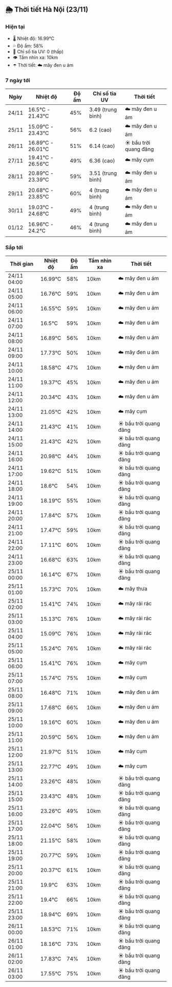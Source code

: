 ## 🌦️ Thời tiết Hà Nội (23/11)

### Hiện tại

- 🌡️ Nhiệt độ: 16.99℃
- 💦 Độ ẩm: 58%
- 🌟 Chỉ số tia UV: 0 (thấp)
- 👁️ Tầm nhìn xa: 10km
- ☂️ Thời tiết: ☁️ mây đen u ám

### 7 ngày tới

| Ngày | Nhiệt độ | Độ ẩm | Chỉ số tia UV | Thời tiết |
| --- | --- | --- | --- | --- |
| 24/11 | 16.5℃ - 21.43℃ | 45% | 3.49 (trung bình) | ☁️ mây đen u ám |
| 25/11 | 15.09℃ - 23.43℃ | 56% | 6.2 (cao) | ☁️ mây đen u ám |
| 26/11 | 16.89℃ - 26.01℃ | 51% | 6.14 (cao) | ☀️ bầu trời quang đãng |
| 27/11 | 19.41℃ - 26.56℃ | 49% | 6.36 (cao) | ☁️ mây cụm |
| 28/11 | 20.89℃ - 23.39℃ | 59% | 3.51 (trung bình) | ☁️ mây đen u ám |
| 29/11 | 20.68℃ - 23.85℃ | 60% | 4 (trung bình) | ☁️ mây đen u ám |
| 30/11 | 19.03℃ - 24.68℃ | 49% | 4 (trung bình) | ☁️ mây đen u ám |
| 01/12 | 16.96℃ - 24.2℃ | 46% | 4 (trung bình) | ☁️ mây đen u ám |

### Sắp tới

| Thời gian | Nhiệt độ | Độ ẩm | Tầm nhìn xa | Thời tiết |
| --- | --- | --- | --- | --- |
| 24/11 04:00 | 16.99℃ | 58% | 10km | ☁️ mây đen u ám |
| 24/11 05:00 | 16.76℃ | 59% | 10km | ☁️ mây đen u ám |
| 24/11 06:00 | 16.55℃ | 59% | 10km | ☁️ mây đen u ám |
| 24/11 07:00 | 16.5℃ | 59% | 10km | ☁️ mây đen u ám |
| 24/11 08:00 | 16.89℃ | 56% | 10km | ☁️ mây đen u ám |
| 24/11 09:00 | 17.73℃ | 50% | 10km | ☁️ mây đen u ám |
| 24/11 10:00 | 18.58℃ | 47% | 10km | ☁️ mây đen u ám |
| 24/11 11:00 | 19.37℃ | 45% | 10km | ☁️ mây đen u ám |
| 24/11 12:00 | 20.34℃ | 43% | 10km | ☁️ mây đen u ám |
| 24/11 13:00 | 21.05℃ | 42% | 10km | ☁️ mây cụm |
| 24/11 14:00 | 21.43℃ | 41% | 10km | ☀️ bầu trời quang đãng |
| 24/11 15:00 | 21.43℃ | 42% | 10km | ☀️ bầu trời quang đãng |
| 24/11 16:00 | 20.98℃ | 44% | 10km | ☀️ bầu trời quang đãng |
| 24/11 17:00 | 19.62℃ | 51% | 10km | ☀️ bầu trời quang đãng |
| 24/11 18:00 | 18.6℃ | 54% | 10km | ☀️ bầu trời quang đãng |
| 24/11 19:00 | 18.19℃ | 55% | 10km | ☀️ bầu trời quang đãng |
| 24/11 20:00 | 17.84℃ | 57% | 10km | ☀️ bầu trời quang đãng |
| 24/11 21:00 | 17.47℃ | 59% | 10km | ☀️ bầu trời quang đãng |
| 24/11 22:00 | 17.11℃ | 60% | 10km | ☀️ bầu trời quang đãng |
| 24/11 23:00 | 16.68℃ | 63% | 10km | ☀️ bầu trời quang đãng |
| 25/11 00:00 | 16.14℃ | 67% | 10km | ☀️ bầu trời quang đãng |
| 25/11 01:00 | 15.73℃ | 70% | 10km | ☁️ mây thưa |
| 25/11 02:00 | 15.41℃ | 74% | 10km | ☁️ mây rải rác |
| 25/11 03:00 | 15.13℃ | 76% | 10km | ☁️ mây rải rác |
| 25/11 04:00 | 15.09℃ | 76% | 10km | ☁️ mây rải rác |
| 25/11 05:00 | 15.24℃ | 76% | 10km | ☁️ mây rải rác |
| 25/11 06:00 | 15.41℃ | 76% | 10km | ☁️ mây cụm |
| 25/11 07:00 | 15.74℃ | 75% | 10km | ☁️ mây cụm |
| 25/11 08:00 | 16.48℃ | 71% | 10km | ☁️ mây đen u ám |
| 25/11 09:00 | 17.68℃ | 66% | 10km | ☁️ mây đen u ám |
| 25/11 10:00 | 19.16℃ | 60% | 10km | ☁️ mây đen u ám |
| 25/11 11:00 | 20.59℃ | 56% | 10km | ☁️ mây đen u ám |
| 25/11 12:00 | 21.97℃ | 51% | 10km | ☁️ mây cụm |
| 25/11 13:00 | 22.77℃ | 49% | 10km | ☁️ mây cụm |
| 25/11 14:00 | 23.26℃ | 48% | 10km | ☀️ bầu trời quang đãng |
| 25/11 15:00 | 23.43℃ | 48% | 10km | ☀️ bầu trời quang đãng |
| 25/11 16:00 | 23.26℃ | 49% | 10km | ☀️ bầu trời quang đãng |
| 25/11 17:00 | 22.04℃ | 56% | 10km | ☀️ bầu trời quang đãng |
| 25/11 18:00 | 21.15℃ | 58% | 10km | ☀️ bầu trời quang đãng |
| 25/11 19:00 | 20.77℃ | 59% | 10km | ☀️ bầu trời quang đãng |
| 25/11 20:00 | 20.37℃ | 61% | 10km | ☀️ bầu trời quang đãng |
| 25/11 21:00 | 19.9℃ | 63% | 10km | ☀️ bầu trời quang đãng |
| 25/11 22:00 | 19.4℃ | 66% | 10km | ☀️ bầu trời quang đãng |
| 25/11 23:00 | 18.94℃ | 69% | 10km | ☀️ bầu trời quang đãng |
| 26/11 00:00 | 18.53℃ | 71% | 10km | ☀️ bầu trời quang đãng |
| 26/11 01:00 | 18.16℃ | 73% | 10km | ☀️ bầu trời quang đãng |
| 26/11 02:00 | 17.83℃ | 74% | 10km | ☀️ bầu trời quang đãng |
| 26/11 03:00 | 17.55℃ | 75% | 10km | ☀️ bầu trời quang đãng |
